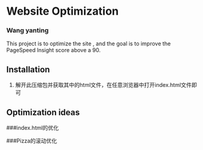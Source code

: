# Website Optimization
### Wang yanting

This project is to optimize the site , and the goal is to improve the PageSpeed Insight score above a 90.

## Installation
1. 解开此压缩包并获取其中的html文件，在任意浏览器中打开index.html文件即可

## Optimization ideas

###index.html的优化 

###Pizza的滚动优化

